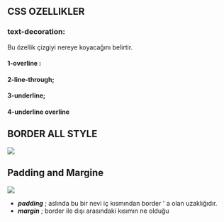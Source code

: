## CSS OZELLIKLER <br>
### text-decoration:
Bu özellik çizgiyi nereye koyacağını belirtir.<br>
#### 1-overline :
#### 2-line-through;
#### 3-underline;
#### 4-underline overline
## BORDER ALL STYLE
![](https://www.w3.org/TR/css-backgrounds-3/images/borderstyles.png)
## Padding and Margine
![](https://www.w3.org/TR/css-backgrounds-3/images/box.png)

- ***padding*** ; aslında bu bir nevi iç kısmından border ' a olan uzaklığıdır.
- ***margin*** ;  border ile dışı arasındaki kısımın ne olduğu


